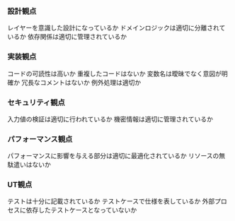 
<!-- github copilotへの指示 : 日本語でレビューをしてください -->
<!-- github copilotへの指示 : 以下の観点でレビューをしてください -->

### 設計観点
レイヤーを意識した設計になっているか
ドメインロジックは適切に分離されているか
依存関係は適切に管理されているか

### 実装観点
コードの可読性は高いか
重複したコードはないか
変数名は曖昧でなく意図が明確か
冗長なコメントはないか
例外処理は適切か

### セキュリティ観点
入力値の検証は適切に行われているか
機密情報は適切に管理されているか

### パフォーマンス観点
パフォーマンスに影響を与える部分は適切に最適化されているか
リソースの無駄遣いはないか

### UT観点
テストは十分に記載されているか
テストケースで仕様を表しているか
外部プロセスに依存したテストケースとなっていないか

